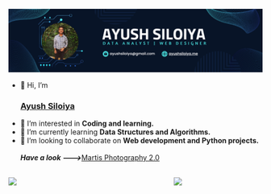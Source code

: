 ![logo](https://github.com/ayushsiloiya619/ayushsiloiya619/blob/main/ayush.png)
- 👋 Hi, I’m <h3><a href="https://ayushsiloiya.me/">Ayush Siloiya </a> </h3>
- 👀 I’m interested in <B> Coding and learning. </B>
- 🌱 I’m currently learning <b> Data Structures and Algorithms. </b>
- 💞️ I’m looking to collaborate on <b>Web development and Python projects. </b>
<br><br>
<B><i> Have a look ---></i></B><a href="https://ayushsiloiya619.github.io/Martisphotography/">Martis Photography 2.0</a><br><br>
<img src="https://wallpaperaccess.com/full/1338383.jpg" width="50%" align="left">
<img src="https://github.com/ayushsiloiya619/ayushsiloiya619/blob/main/NUX_Octodex.gif" width="35%" align="right">
